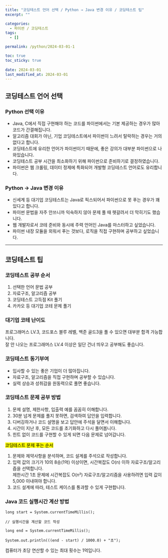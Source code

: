 ```yaml
---
title: "코딩테스트 언어 선택 / Python → Java 변경 이유 / 코딩테스트 팁"
excerpt: ""

categories:
  - 파이썬 / 코딩테스트
tags:
  - []

permalink: /python/2024-03-01-1

toc: true
toc_sticky: true
 
date: 2024-03-01
last_modified_at: 2024-03-01
---
```


## 코딩테스트 언어 선택
 
### Python 선택 이유
- Java, C에서 직접 구현해야 하는 코드를 파이썬에서는 기본 제공하는 경우가 많아 코드가 간결해집니다.  
- 알고리즘 대회가 아닌, 기업 코딩테스트에서 파이썬이 느려서 탈락하는 경우는 거의 없다고 합니다.  
- 코딩테스트에 유리한 언어가 파이썬이기 때문에, 좋은 강의가 대부분 파이썬으로 나와있습니다.  
- 코딩테스트 공부 시간을 최소화하기 위해 파이썬으로 준비하기로 결정하였습니다.  
- 파이썬은 웹 크롤링, 데이터 정제에 특화되어 개발형 코딩테스트 언어로도 유리합니다.

### Python → Java 변경 이유
- 신세계 등 대기업 코딩테스트는 Java로 픽스되어서 파이썬으로 못 푸는 경우가 꽤 있다고 합니다.  
- 파이썬 문법을 자주 안쓰니까 익숙하지 않아 문제 풀 때 헷갈려서 더 막히기도 했습니다.  
- 웹 개발자로서 코테 준비와 동시에 주력 언어인 Java를 마스터하고 싶었습니다.  
- 파이썬 내장 모듈을 외워서 푸는 것보다, 로직을 직접 구현하며 공부하고 싶었습니다.

---

## 코딩테스트 팁

### 코딩테스트 공부 순서
1. 선택한 언어 문법 공부
2. 자료구조, 알고리즘 공부
3. 코딩테스트 고득점 Kit 풀기
4. 카카오 등 대기업 코테 문제 풀기

### 대기업 코테 난이도 
프로그래머스 LV.3, 코드포스 블루 레벨, 백준 골드3을 풀 수 있으면 대부분 합격 가능합니다.  
잘 안 나오는 프로그래머스 LV.4 이상은 일단 건너 띄우고 공부해도 좋습니다.

### 코딩테스트 동기부여
- 입사할 수 있는 좋은 기업이 더 많아집니다.
- 자료구조, 알고리즘을 직접 구현하며 공부할 수 있습니다.
- 실력 상승과 성취감을 원동력으로 풀면 좋습니다.

### 코딩테스트 문제 공부 방법
1. 문제 설명, 제한사항, 입출력 예를 꼼꼼히 이해합니다.
2. 30분 넘게 문제를 풀지 못하면, 검색하여 답안을 입력합니다.
3. 디버깅하거나 코드 설명을 보고 답안에 주석을 달면서 이해합니다.
4. 시간이 지난 후, 모든 코드를 초기화하고 다시 풀어봅니다.
5. 힌트 없이 코드를 구현할 수 있게 되면 다음 문제로 넘어갑니다.

<mark>코딩테스트 문제 푸는 순서</mark>
1. 문제와 제약사항을 분석하며, 코드 설계를 주석으로 작성합니다.
2. 입력 값의 크기가 10의 8승(1억) 이상이면, 시간복잡도 O(n) 이하 자료구조/알고리즘을 선택합니다.<br>
제한시간 1초 문제에 시간복잡도 O(n²) 자료구조/알고리즘을 사용하려면 입력 값이 5,000 이내여야 합니다.
4. 코드 설계에 따라, 테스트 케이스를 통과할 수 있게 구현합니다.

### Java 코드 실행시간 계산 방법
```
long start = System.currentTimeMillis();

// 실행시간을 계산할 코드 작성

long end = System.currentTimeMillis();

System.out.println(((end - start) / 1000.0) + "초");
```
컴퓨터가 초당 연산할 수 있는 최대 횟수는 1억입니다.